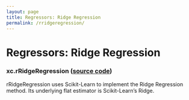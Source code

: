 ```yaml
---
layout: page
title: Regressors: Ridge Regression
permalink: /rridgeregression/
---
```


# Regressors: Ridge Regression
### xc.rRidgeRegression ([source code](https://github.com/kjhall01/xcast/blob/b1764eaa1bfaf17c85447f6571caf016a13b2915/src/estimators/regressors.py#L119))

rRidgeRegression uses Scikit-Learn to implement the Ridge Regression method. Its underlying flat estimator is Scikit-Learn’s Ridge.

